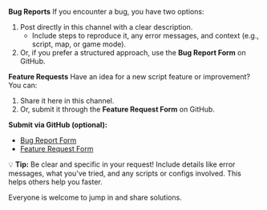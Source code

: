 **Bug Reports**
If you encounter a bug, you have two options:

1. Post directly in this channel with a clear description.
    * Include steps to reproduce it, any error messages, and context (e.g., script, map, or game mode).
2. Or, if you prefer a structured approach, use the **Bug Report Form** on GitHub.

**Feature Requests**
Have an idea for a new script feature or improvement? You can:

1. Share it here in this channel.
2. Or, submit it through the **Feature Request Form** on GitHub.

**Submit via GitHub (optional):**
* [Bug Report Form](https://github.com/Chalwk/HALO-SCRIPT-PROJECTS/issues/new?assignees=Chalwk&labels=Bug%2CNeeds+Triage&projects=&template=BUG_REPORT.yaml&title=%5BBUG%5D+%3Ctitle%3E)
* [Feature Request Form](https://github.com/Chalwk/HALO-SCRIPT-PROJECTS/issues/new?assignees=Chalwk&labels=Feature%2CNeeds+Review&projects=&template=FEATURE_REQUEST.yaml&title=%5BFEATURE%5D+%3Ctitle%3E)

:bulb: **Tip:** Be clear and specific in your request! Include details like error messages, what you've tried, and any scripts or configs involved. This helps others help you faster.

Everyone is welcome to jump in and share solutions.